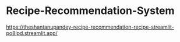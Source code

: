 # Recipe-Recommendation-System
https://theshantanupandey-recipe-recommendation-recipe-streamlit-po8ipd.streamlit.app/ 
